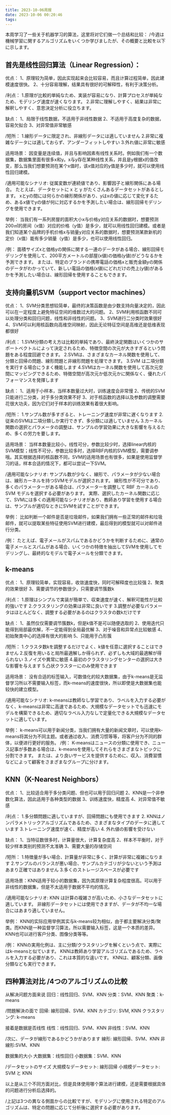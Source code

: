 ```yaml
---
title: 2023-10-06周报
date: 2023-10-06 00:20:46
tags:
---
```

本周学习了一些关于机器学习的算法，这里将对它们做一个总结和比较：
/今週は機械学習に関するアルゴリズムをいくつか学びましたが、その概要と比較を以下に示します。
## 首先是线性回归算法（Linear Regression）：
优点：
1、原理较为简单，因此实现起来会比较容易，而且计算过程简单，因此建模速度很快。
2、十分容易理解，结果具有很好的可解释性，有利于决策分析。

/利点：
1.原理が比較的単純なため、実装が容易になり、計算プロセスが単純なため、モデリング速度が速くなります。
2.非常に理解しやすく、結果は非常に解釈しやすく、意思決定分析に役立ちます。

缺点：
1、局限于线性数据，不适用于非线性数据
2、不适用于高度复杂的数据，容易欠拟合
3、对异常值非常敏感

/短所：
1.線形データに限定され、非線形データには適していません
2.非常に複雑なデータには適しておらず、アンダーフィットしやすい
3.外れ値に非常に敏感

适用场景：
因变量是连续值，并且与影响因素有线性关系时。例如我们有一个数据集，数据集里面有很多x和y。x与y存在某种线性关系，并且是y根据x的值改变，那么当我们想要预测在某个x值时，该x值对应的y值是多少时，就可以使用线性回归建模。

/適用可能なシナリオ:
従属変数が連続値であり、影響因子と線形関係にある場合。 たとえば、データセットに x と y がたくさんあるデータセットがあるとします。 xとyの間には何らかの線形関係があり、yはxの値に応じて変化するため、あるx値でyの値が何に対応するかを予測したい場合は、線形回帰モデリングを使用できます。

举例：
当我们有一系列房屋的面积大小x与价格y对应关系的数据时，想要预测200㎡的房间（x值）对应的价格（y值）是多少，就可以用线性回归建模。或者是我们知道某个品牌的手机价格x与销量y对应关系的数据时，想要预测某款新机的定价（x值）能有多少销量（y值）是多少，也可以使用线性回归。

/例：
面積サイズxと価格yの関係に関する一連のデータがある場合、線形回帰モデリングを使用して、200平方メートルの部屋(x値)の価格(y値)がどうなるかを予測できます。 または、特定のブランドの携帯電話の価格xと販売金額yの関係のデータがわかっていて、新しい電話の価格(x値)にどれだけの売上(y値)があるかを予測したい場合は、線形回帰を使用することもできます。
## 支持向量机SVM（support vector machines）
优点：
1、SVM分类思想较简单，最终的决策函数是由少数支持向量决定的，因此可以在一定程度上避免特征空间的维数过大的问题。
2、SVM利用核函数不同可以处理分类和回归问题，线性和非线性的问题。
3、SVM进行二分类时效果很好
4、SVM可以利用核函数向高维空间映射，因此无论特征空间是高维还是低维表现都很好

/利点：
1.SVM分類の考え方は比較的単純であり、最終決定関数はいくつかのサポートベクトルによって決定されるため、特徴空間の次元が大きすぎるという問題をある程度回避できます。
2.SVMは、さまざまなカーネル関数を使用して、分類と回帰の問題、線形問題と非線形問題を処理できます。
3.SVM は二項分類を実行する場合にうまく機能します
4.SVMはカーネル関数を使用して高次元空間にマッピングできるため、特徴空間が高次元か低次元かに関係なく、優れたパフォーマンスを発揮します

缺点：
1、适用于小样本，当样本数量过大时，训练速度会非常慢
2、传统的SVM只能进行二分类，对于多分类效果不好
3、对于核函数的选择以及参数的调整需要花很大功夫，因为它们对于样本的训练效果有着很大影响。

/短所：
1.サンプル数が多すぎると、トレーニング速度が非常に遅くなります
2.従来のSVMは二項分類しか実行できず、多分類には適していません
3.カーネル関数の選択とパラメータの調整は、サンプルの学習効果に大きな影響を与えるため、多くの労力を要します。

适用场景：
当样本数量比较小，线性可分，参数比较少时，选择linear内核的SVM模型；线性不可分，参数比较多时，选择RBF内核的SVM模型，需要调参哦。其实根据选择的核函数不同，SVM的适用场景也有很多，如果是使用监督学习的话，样本合适的情况下，都可以尝试一下SVM。

/適用可能なシナリオ:
サンプル数が少なく、線形で、パラメータが少ない場合は、線形カーネルを持つSVMモデルが選択されます。 線形性が不可分であり、多くのパラメーターがある場合は、パラメーターを調整して RBF カーネルの SVM モデルを選択する必要があります。 実際、選択したカーネル関数に応じて、SVMには多くの適用可能なシナリオがあり、教師あり学習を使用する場合は、サンプルが適切なときにSVMを試すことができます。

举例：
比如判断一个邮件是否是垃圾邮件，如果我们拥有一些正常的邮件和垃圾邮件，就可以提取某些特征使用SVM进行建模，最后得到的模型就可以对邮件进行分类。

/例：
たとえば、電子メールがスパムであるかどうかを判断するために、通常の電子メールとスパムがある場合、いくつかの特徴を抽出してSVMを使用してモデリングし、最終的なモデルで電子メールを分類できます。
## k-means
优点：
1、原理较简单，实现容易，收敛速度快，同时可解释度也比较强
2、聚类的效果很好
3、需要调节的参数很少，只需要调节簇数k

/利点：
1.原理はシンプルで実装が簡単で、収束速度が速く、解釈可能性が比較的強いです
2.クラスタリングの効果は非常に良いです
3.調整が必要なパラメータはほとんどなく、調整する必要があるのはクラスタの数kだけです

缺点：
1、虽然仅仅需要调节簇数k，但是k值不是可以随便选取的
2、使用迭代只能得到局部最优解，不一定能得到全局最优解
3、对于噪音和异常点比较敏感
4、初始聚类中心的选择有很大的影响
5、只能用于凸形簇

/短所：
1.クラスタ数kを調整するだけでよく、k値を任意に選択することはできません
2.反復を用いると局所最適解しか得られず、必ずしも大域的最適解が得られない
3.ノイズや異常に敏感
4.最初のクラスタリングセンターの選択は大きな影響を与えます
5.凸状クラスターにのみ使用できます


适用场景：
没有合适的标签输入，可数值化的较大数据集，由于k-means是无监督学习所以不需要输入标签，而k-means的速度很快，所以即使是大数据集也能较快的建立模型。

/適用可能なシナリオ:
k-meansは教師なし学習であり、ラベルを入力する必要がなく、k-meansは非常に高速であるため、大規模なデータセットでも迅速にモデルを構築できるため、適切なラベル入力なしで定量化できる大規模なデータセットに適しています。

举例：
k-means可以用于新闻分类，当我们拥有大量的新闻文章时，可以使用k-means将其分为不同主题。或者通过收入、消费习惯等等，将客户分为不同的群体，以便进行更好的服务。
/例：
K-meansはニュースの分類に使用でき、ニュース記事が多数ある場合は、k-meansを使用してそれらをさまざまなトピックに分割できます。 または、より良いサービスを提供するために、収入、消費習慣などによって顧客をさまざまなグループに分けます。
## KNN（K-Nearest Neighbors）
优点：
1、比较适合用于多分类问题、但也可以用于回归问题
2、KNN是一个非参数化算法，因此适用于各种类型的数据
3、训练速度快，精度高
4、对异常值不敏感

/利点：
1.多分類問題に適していますが、回帰問題にも使用できます
2. KNNはノンパラメトリックアルゴリズムであるため、さまざまなタイプのデータに適しています
3.トレーニング速度が速く、精度が高い
4. 外れ値の影響を受けない

缺点：
1、当特征数很多时，计算量很大，计算复杂度高
2、样本不平衡时，对于较少样本类别的预测不太准确
3、需要大量的存储空间

/短所：
1.特徴量が多い場合、計算量が非常に多く、計算が非常に複雑になります
2.サンプルのバランスが悪い場合、サンプルカテゴリが少ないという予測はあまり正確ではありません
3.多くのストレージスペースが必要です

适用场景：KNN适用于较小的数据集，因为其原理计算复杂程度很高。可以用于非线性的数据集，但是不太适用于数据不平均的情况。

/適用可能なシナリオ: 
KNN は計算の複雑さが高いため、小さなデータセットに適しています。 非線形データセットには使用できますが、データが不均一な場合にはあまり適していません。

举例：
KNN的实际应用举例其实与k-means较为相似，由于都主要解决分类/聚类。而KNN是一种监督学习算法，所以需要输入标签，这是一个本质的差异。KNN也可以进行客户分类、图像分类等等。

/例：
KNNの実用化例は、主に分類/クラスタリングを解くという点で、実際にはk-meansと似ています。 KNNは教師あり学習アルゴリズムであるため、ラベルを入力する必要があり、これは本質的な違いです。 KNNは、顧客分類、画像分類なども実行できます。

## 四种算法对比 /4つのアルゴリズムの比較
从解决问题方面来说
回归：线性回归、SVM、KNN
分类：SVM、KNN
聚类：k-means

/問題解決の面で
回帰: 線形回帰、SVM、KNN
カテゴリ: SVM, KNN
クラスタリング: k-means

接着是数据是否线性
线性：线性回归、SVM、KNN
非线性：SVM、KNN

/次に、データが線形であるかどうかがあります
線形: 線形回帰、SVM、KNN
非線形:SVM、KNN

数据集的大小
大数据集：线性回归
小数据集：SVM、KNN

/データセットのサイズ
大規模なデータセット: 線形回帰
小規模データセット: SVM と KNN

以上是从三个不同方面对比，但是具体使用哪个算法进行建模，还是需要根据具体的问题进行分析后选择的。

/上記は3つの異なる側面からの比較ですが、モデリングに使用される特定のアルゴリズムは、特定の問題に応じて分析後に選択する必要があります。
